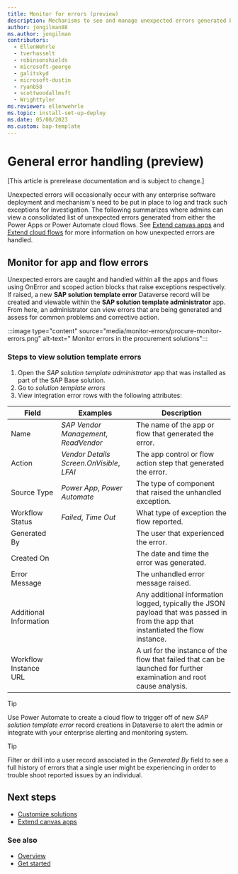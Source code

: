 ```yaml
---
title: Monitor for errors (preview)
description: Mechanisms to see and manage unexpected errors generated by the SAP Procurement solutions.
author: jongilman88
ms.author: jongilman
contributors:
  - EllenWehrle
  - tverhasselt
  - robinsonshields
  - microsoft-george
  - galitskyd
  - microsoft-dustin
  - ryanb58
  - scottwoodallmsft
  - Wrighttyler
ms.reviewer: ellenwehrle
ms.topic: install-set-up-deploy
ms.date: 05/08/2023
ms.custom: bap-template
---
```

# General error handling (preview)

[This article is prerelease documentation and is subject to change.]

Unexpected errors will occasionally occur with any enterprise software deployment and mechanism's need to be put in place to log and track such exceptions for investigation. The following summarizes where admins can view a consolidated list of unexpected errors generated from either the Power Apps or Power Automate cloud flows. See [Extend canvas apps](extend-canvas-apps.md) and [Extend cloud flows](extend-cloud-flows.md) for more information on how unexpected errors are handled.

## Monitor for app and flow errors

Unexpected errors are caught and handled within all the apps and flows using OnError and scoped action blocks that raise exceptions respectively. If raised, a new **SAP solution template error** Dataverse record will be created and viewable within the **SAP solution template administrator** app. From here, an administrator can view errors that are being generated and assess for common problems and corrective action.

:::image type="content" source="media/monitor-errors/procure-monitor-errors.png" alt-text=" Monitor errors in the procurement solutions":::

### Steps to view solution template errors

1. Open the _SAP solution template administrator_ app that was installed as part of the SAP Base solution.
2. Go to _solution template errors_
3. View integration error rows with the following attributes:

| Field | Examples| Description |
| ----------- | ----------- | ----------- |
| Name | _SAP Vendor Management_, _ReadVendor_ | The name of the app or flow that generated the error. |
| Action | _Vendor Details Screen.OnVisible_, _LFAI_ | The app control or flow action step that generated the error. |
| Source Type | _Power App_, _Power Automate_ | The type of component that raised the unhandled exception. |
| Workflow Status | _Failed_, _Time Out_ | What type of exception the flow reported. |
| Generated By | | The user that experienced the error. |
| Created On | | The date and time the error was generated. |
| Error Message | | The unhandled error message raised. |
| Additional Information | | Any additional information logged, typically the JSON payload that was passed in from the app that instantiated the flow instance. |
| Workflow Instance URL | | A url for the instance of the flow that failed that can be launched for further examination and root cause analysis. |

> [!TIP]
> Use Power Automate to create a cloud flow to trigger off of new _SAP solution template error_ record creations in Dataverse to alert the admin or integrate with your enterprise alerting and monitoring system.

> [!TIP]
> Filter or drill into a user record associated in the _Generated By_ field to see a full history of errors that a single user might be experiencing in order to trouble shoot reported issues by an individual.

## Next steps

- [Customize solutions](customize-solutions.md)
- [Extend canvas apps](extend-canvas-apps.md)

### See also

- [Overview](../overview.md)
- [Get started](get-started.md)
